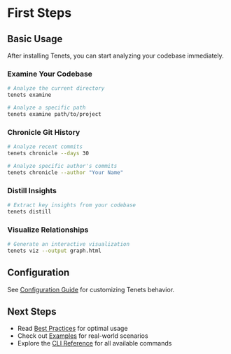 # First Steps

## Basic Usage

After installing Tenets, you can start analyzing your codebase immediately.

### Examine Your Codebase

```bash
# Analyze the current directory
tenets examine

# Analyze a specific path
tenets examine path/to/project
```

### Chronicle Git History

```bash
# Analyze recent commits
tenets chronicle --days 30

# Analyze specific author's commits
tenets chronicle --author "Your Name"
```

### Distill Insights

```bash
# Extract key insights from your codebase
tenets distill
```

### Visualize Relationships

```bash
# Generate an interactive visualization
tenets viz --output graph.html
```

## Configuration

See [Configuration Guide](CONFIG.md) for customizing Tenets behavior.

## Next Steps

- Read [Best Practices](best-practices.md) for optimal usage
- Check out [Examples](examples.md) for real-world scenarios
- Explore the [CLI Reference](CLI.md) for all available commands